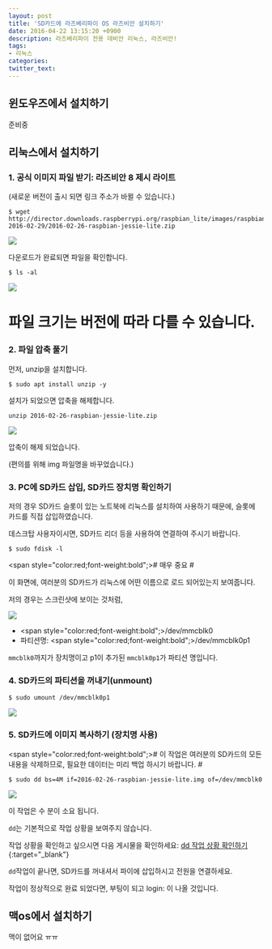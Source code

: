 ```yaml
---
layout: post
title: 'SD카드에 라즈베리파이 OS 라즈비안 설치하기'
date: 2016-04-22 13:15:20 +0900
description: 라즈베리파이 전용 데비안 리눅스, 라즈비안!
tags:
- 리눅스
categories:
twitter_text:
---
```


## 윈도우즈에서 설치하기

준비중

## 리눅스에서 설치하기

### 1. 공식 이미지 파일 받기: 라즈비안 8 제시 라이트

(새로운 버전이 출시 되면 링크 주소가 바뀔 수 있습니다.)

```
$ wget http://director.downloads.raspberrypi.org/raspbian_lite/images/raspbian_lite-2016-02-29/2016-02-26-raspbian-jessie-lite.zip
```

<a href="https://googledrive.com/host/0Bw2KEQNBe4nMZW91OWJNZ2lmX0k/img20160306-002.png" data-lightbox="14"><img src="https://googledrive.com/host/0Bw2KEQNBe4nMZW91OWJNZ2lmX0k/img20160306-002.png"></a>

다운로드가 완료되면 파일을 확인합니다.

```
$ ls -al
```

<a href="https://googledrive.com/host/0Bw2KEQNBe4nMZW91OWJNZ2lmX0k/img20160306-003.png" data-lightbox="14"><img src="https://googledrive.com/host/0Bw2KEQNBe4nMZW91OWJNZ2lmX0k/img20160306-003.png"></a>

# 파일 크기는 버전에 따라 다를 수 있습니다. #

### 2. 파일 압축 풀기

먼저, unzip을 설치합니다.

```
$ sudo apt install unzip -y
```

설치가 되었으면 압축을 해제합니다.

```
unzip 2016-02-26-raspbian-jessie-lite.zip
```

<a href="https://googledrive.com/host/0Bw2KEQNBe4nMZW91OWJNZ2lmX0k/img20160306-005.png" data-lightbox="14"><img src="https://googledrive.com/host/0Bw2KEQNBe4nMZW91OWJNZ2lmX0k/img20160306-005.png"></a>

압축이 해제 되었습니다.

(편의를 위해 img 파일명을 바꾸었습니다.)

### 3. PC에 SD카드 삽입, SD카드 장치명 확인하기

저의 경우 SD카드 슬롯이 있는 노트북에 리눅스를 설치하여 사용하기 때문에, 슬롯에 카드를 직접 삽입하였습니다.

데스크탑 사용자이시면, SD카드 리더 등을 사용하여 연결하여 주시기 바랍니다.

```
$ sudo fdisk -l
```

<span style="color:red;font-weight:bold";># 매우 중요 #</span>

이 화면에, 여러분의 SD카드가 리눅스에 어떤 이름으로 로드 되어있는지 보여줍니다.

저의 경우는 스크린샷에 보이는 것처럼,

<a href="https://googledrive.com/host/0Bw2KEQNBe4nMZW91OWJNZ2lmX0k/img20160306-006.png" data-lightbox="14"><img src="https://googledrive.com/host/0Bw2KEQNBe4nMZW91OWJNZ2lmX0k/img20160306-006.png"></a>

* <span style="color:red;font-weight:bold";>/dev/mmcblk0</span>
* 파티션명: <span style="color:red;font-weight:bold";>/dev/mmcblk0p1</span>

`mmcblk0`까지가 장치명이고 p1이 추가된 `mmcblk0p1`가 파티션 명입니다.

### 4. SD카드의 파티션을 꺼내기(unmount)

```
$ sudo umount /dev/mmcblk0p1
```

<a href="https://googledrive.com/host/0Bw2KEQNBe4nMZW91OWJNZ2lmX0k/img20160306-007.png" data-lightbox="14"><img src="https://googledrive.com/host/0Bw2KEQNBe4nMZW91OWJNZ2lmX0k/img20160306-007.png"></a>

### 5. SD카드에 이미지 복사하기 (장치명 사용)

<span style="color:red;font-weight:bold";># 이 작업은 여러분의 SD카드의 모든 내용을 삭제하므로, 필요한 데이터는 미리 백업 하시기 바랍니다. #</span>

```
$ sudo dd bs=4M if=2016-02-26-raspbian-jessie-lite.img of=/dev/mmcblk0
```

<a href="https://googledrive.com/host/0Bw2KEQNBe4nMZW91OWJNZ2lmX0k/img20160306-008.png" data-lightbox="14"><img src="https://googledrive.com/host/0Bw2KEQNBe4nMZW91OWJNZ2lmX0k/img20160306-008.png"></a>

이 작업은 수 분이 소요 됩니다.

`dd`는 기본적으로 작업 상황을 보여주지 않습니다.

작업 상황을 확인하고 싶으시면 다음 게시물을 확인하세요: [dd 작업 상황 확인하기](http://en.minibrary.com/13/){:target="_blank"}

`dd`작업이 끝나면, SD카드를 꺼내셔서 파이에 삽입하시고 전원을 연결하세요.

작업이 정상적으로 완료 되었다면, 부팅이 되고 login: 이 나올 것입니다.

## 맥os에서 설치하기

맥이 없어요 ㅠㅠ
